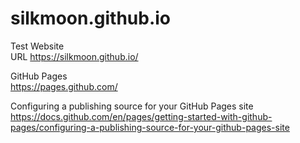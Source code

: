 # silkmoon.github.io
Test Website  
URL https://silkmoon.github.io/

GitHub Pages  
https://pages.github.com/

Configuring a publishing source for your GitHub Pages site  
https://docs.github.com/en/pages/getting-started-with-github-pages/configuring-a-publishing-source-for-your-github-pages-site
